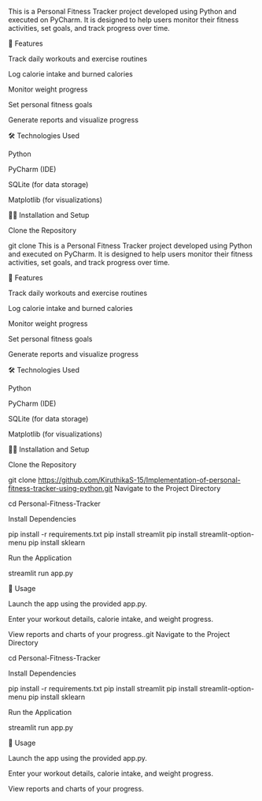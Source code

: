 This is a Personal Fitness Tracker project developed using Python and executed on PyCharm. It is designed to help users monitor their fitness activities, set goals, and track progress over time.

🚀 Features

Track daily workouts and exercise routines

Log calorie intake and burned calories

Monitor weight progress

Set personal fitness goals

Generate reports and visualize progress

🛠️ Technologies Used

Python

PyCharm (IDE)

SQLite (for data storage)

Matplotlib (for visualizations)

🧑‍💻 Installation and Setup

Clone the Repository

git clone This is a Personal Fitness Tracker project developed using Python and executed on PyCharm. It is designed to help users monitor their fitness activities, set goals, and track progress over time.

🚀 Features

Track daily workouts and exercise routines

Log calorie intake and burned calories

Monitor weight progress

Set personal fitness goals

Generate reports and visualize progress

🛠️ Technologies Used

Python

PyCharm (IDE)

SQLite (for data storage)

Matplotlib (for visualizations)

🧑‍💻 Installation and Setup

Clone the Repository

git clone https://github.com/KiruthikaS-15/Implementation-of-personal-fitness-tracker-using-python.git Navigate to the Project Directory

cd Personal-Fitness-Tracker

Install Dependencies

pip install -r requirements.txt pip install streamlit pip install streamlit-option-menu pip install sklearn

Run the Application

streamlit run app.py

📌 Usage

Launch the app using the provided app.py.

Enter your workout details, calorie intake, and weight progress.

View reports and charts of your progress..git Navigate to the Project Directory

cd Personal-Fitness-Tracker

Install Dependencies

pip install -r requirements.txt pip install streamlit pip install streamlit-option-menu pip install sklearn

Run the Application

streamlit run app.py

📌 Usage

Launch the app using the provided app.py.

Enter your workout details, calorie intake, and weight progress.

View reports and charts of your progress.
